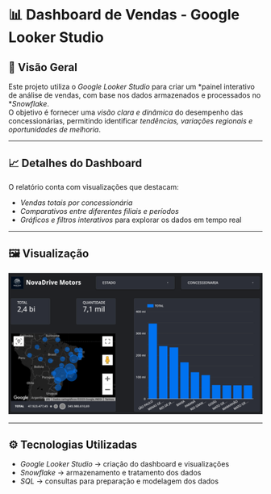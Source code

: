 # 📊 Dashboard de Vendas - Google Looker Studio

## 🔎 Visão Geral
Este projeto utiliza o *Google Looker Studio* para criar um *painel interativo de análise de vendas, com base nos dados armazenados e processados no **Snowflake*.  
O objetivo é fornecer uma *visão clara e dinâmica* do desempenho das concessionárias, permitindo identificar *tendências, variações regionais e oportunidades de melhoria*.

---

## 📈 Detalhes do Dashboard
O relatório conta com visualizações que destacam:
- *Vendas totais por concessionária*  
- *Comparativos entre diferentes filiais e períodos*  
- *Gráficos e filtros interativos* para explorar os dados em tempo real  

---

## 🖼 Visualização
![Dashboard Looker Studio](./images/looker-studio_dashboard.png)

---

## ⚙ Tecnologias Utilizadas
- *Google Looker Studio* → criação do dashboard e visualizações  
- *Snowflake* → armazenamento e tratamento dos dados  
- *SQL* → consultas para preparação e modelagem dos dados